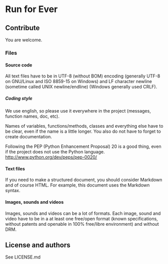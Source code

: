 # Run for Ever

## Contribute

You are welcome.

### Files

#### Source code

All text files have to be in UTF-8 (without BOM) encoding (generally UTF-8 on GNU/Linux and ISO 8859-15 on Windows) and LF character newline (sometime called UNIX newline/endline) (Windows generally used CRLF).

##### Coding style

We use english, so please use it everywhere in the project (messages, function names, doc, etc).

Names of variables, functions/methods, classes and everything else have to be clear, even if the name is a little longer.
You also do not have to forget to create documentation.

Following the PEP (Python Enhancement Proposal) 20 is a good thing, even if the project does not use the Python language.
http://www.python.org/dev/peps/pep-0020/

#### Text files

If you need to make a structured document, you should consider Markdown and of course HTML.
For example, this document uses the Markdown syntax.

#### Images, sounds and videos

Images, sounds and videos can be a lot of formats.
Each image, sound and video have to be in a at least one free/open format (known specifications, without patents and openable in 100% free/libre environment) and without DRM.

## License and authors

See LICENSE.md